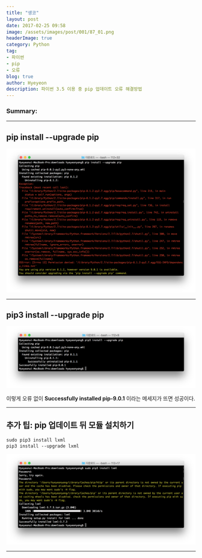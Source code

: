 ```yaml
---
title: "생코"
layout: post
date: 2017-02-25 09:58
image: /assets/images/post/001/87_01.png
headerImage: true
category: Python
tag:
- 파이썬
- pip
- 오류
blog: true
author: Hyeyeon
description: 파이썬 3.5 이용 중 pip 업데이트 오류 해결방법
---
```


### Summary:


---

## pip install --upgrade pip


![pic1](/assets/images/post/001/87_01.png)

---

## pip3 install --upgrade pip



![pic2](/assets/images/post/001/87_02.png)

이렇게 오류 없이 **Successfully installed pip-9.0.1** 이라는 메세지가 뜨면 성공이다.

---

## 추가 팁: pip 업데이트 뒤 모듈 설치하기


```
sudo pip3 install lxml
pip3 install --upgrade lxml
```

![pic3](/assets/images/post/001/87_03.png)

---

